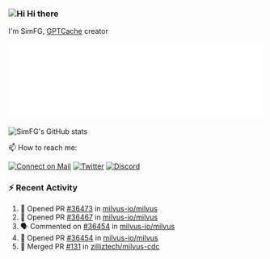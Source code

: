 ### <img src='https://qpluspicture.oss-cn-beijing.aliyuncs.com/6LjjQA/Hi.gif' alt='Hi' width="24"/> Hi there

I'm SimFG, [GPTCache](https://github.com/zilliztech/GPTCache) creator

![Metrics 👋](/metrics.plugin.followup.user.svg)

![SimFG's GitHub stats](https://github-readme-stats.vercel.app/api?username=SimFG&show_icons=true&theme=radical&count_private=true)

📫 How to reach me:

[![Connect on Mail](https://img.shields.io/badge/Ask%20me-anything-1abc9c.svg)](mailto:1142838399@qq.com)
[![Twitter](https://img.shields.io/twitter/follow/FogSim?style=social)](https://twitter.com/FogSim)
[![Discord](https://img.shields.io/discord/1092648432495251507?label=Discord&logo=discord)](https://discord.gg/Q8C6WEjSWV)

### :zap: Recent Activity

<!--START_SECTION:activity-->
1. 💪 Opened PR [#36473](https://github.com/milvus-io/milvus/pull/36473) in [milvus-io/milvus](https://github.com/milvus-io/milvus)
2. 💪 Opened PR [#36467](https://github.com/milvus-io/milvus/pull/36467) in [milvus-io/milvus](https://github.com/milvus-io/milvus)
3. 🗣 Commented on [#36454](https://github.com/milvus-io/milvus/issues/36454) in [milvus-io/milvus](https://github.com/milvus-io/milvus)
4. 💪 Opened PR [#36454](https://github.com/milvus-io/milvus/pull/36454) in [milvus-io/milvus](https://github.com/milvus-io/milvus)
5. 🎉 Merged PR [#131](https://github.com/zilliztech/milvus-cdc/pull/131) in [zilliztech/milvus-cdc](https://github.com/zilliztech/milvus-cdc)
<!--END_SECTION:activity-->

